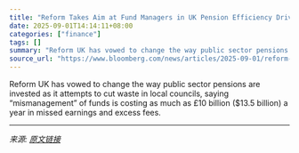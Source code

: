 ```yaml
---
title: "Reform Takes Aim at Fund Managers in UK Pension Efficiency Drive"
date: 2025-09-01T14:14:11+08:00
categories: ["finance"]
tags: []
summary: "Reform UK has vowed to change the way public sector pensions are invested as it attempts to cut waste in local councils, saying “mismanagement” of funds is costing as much as £10 billion ($13.5 billio"
source_url: "https://www.bloomberg.com/news/articles/2025-09-01/reform-takes-aim-at-fund-managers-in-uk-pension-efficiency-drive"
---
```


Reform UK has vowed to change the way public sector pensions are invested as it attempts to cut waste in local councils, saying “mismanagement” of funds is costing as much as £10 billion ($13.5 billion) a year in missed earnings and excess fees.

---

*来源: [原文链接](https://www.bloomberg.com/news/articles/2025-09-01/reform-takes-aim-at-fund-managers-in-uk-pension-efficiency-drive)*
